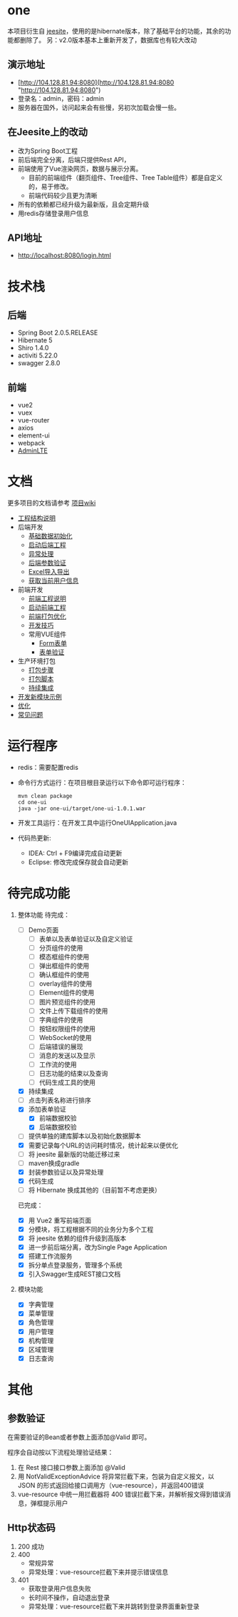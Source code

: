 # one

本项目衍生自 [jeesite](https://github.com/thinkgem/jeesite "https://github.com/thinkgem/jeesite")，使用的是hibernate版本，除了基础平台的功能，其余的功能都删除了。
另：v2.0版本基本上重新开发了，数据库也有较大改动

## 演示地址
-   [http://104.128.81.94:8080](http://104.128.81.94:8080 "http://104.128.81.94:8080")
-   登录名：admin，密码：admin
-   服务器在国外，访问起来会有些慢，另初次加载会慢一些。

## 在Jeesite上的改动
-	改为Spring Boot工程
-	前后端完全分离，后端只提供Rest API，
-   前端使用了Vue渲染网页，数据与展示分离。
    -   目前的前端组件（翻页组件、Tree组件、Tree Table组件）都是自定义的，易于修改。
    -   前端代码较少且更为清晰
-   所有的依赖都已经升级为最新版，且会定期升级
-   用redis存储登录用户信息


## API地址
-   [http://localhost:8080/login.html](http://localhost:8080/login.html "http://localhost:8080/login.html")



# 技术栈
## 后端
-   Spring Boot 2.0.5.RELEASE
-   Hibernate 5
-   Shiro 1.4.0
-   activiti 5.22.0
-   swagger 2.8.0

## 前端
-   vue2
-   vuex
-   vue-router
-   axios
-   element-ui
-   webpack
-   [AdminLTE](https://github.com/almasaeed2010/AdminLTE "https://github.com/almasaeed2010/AdminLTE")

# 文档
更多项目的文档请参考 [项目wiki](https://github.com/lcw2004/one/wiki)

* [工程结构说明](https://github.com/lcw2004/one/wiki/工程结构说明)
* 后端开发
  * [基础数据初始化](https://github.com/lcw2004/one/wiki/后端开发-基础数据初始化)
  * [启动后端工程](https://github.com/lcw2004/one/wiki/后端开发-启动后端工程)
  * [异常处理](https://github.com/lcw2004/one/wiki/后端开发-异常处理)
  * [后端参数验证](https://github.com/lcw2004/one/wiki/后端开发-后端参数验证)
  * [Excel导入导出](https://github.com/lcw2004/one/wiki/后端开发-excel导入导出)
  * [获取当前用户信息](https://github.com/lcw2004/one/wiki/后端开发-获取当前用户信息)
* 前端开发
  * [前端工程说明](https://github.com/lcw2004/one/wiki/前端开发-前端工程说明)
  * [启动前端工程](https://github.com/lcw2004/one/wiki/前端开发-启动前端工程)
  * [前端打包优化](https://github.com/lcw2004/one/wiki/前端开发-前端打包优化)
  * [开发技巧](https://github.com/lcw2004/one/wiki/前端开发-开发技巧)
  * 常用VUE组件
    * [Form表单](https://github.com/lcw2004/one/wiki/前端开发-vue组件-form表单)
    * [表单验证](https://github.com/lcw2004/one/wiki/前端开发-vue组件-表单验证)
* 生产环境打包
  * [打包步骤](https://github.com/lcw2004/one/wiki/生产环境打包-打包步骤)
  * [打包脚本](https://github.com/lcw2004/one/wiki/生产环境打包-打包脚本)
  * [持续集成](https://github.com/lcw2004/one/wiki/生产环境打包-持续集成)
* [开发新模块示例](https://github.com/lcw2004/one/wiki/开发新模块示例)
* [优化](https://github.com/lcw2004/one/wiki/优化)
* [常见问题](https://github.com/lcw2004/one/wiki/常见问题)


# 运行程序

-   redis：需要配置redis
-   命令行方式运行：在项目根目录运行以下命令即可运行程序：

        mvn clean package
        cd one-ui
        java -jar one-ui/target/one-ui-1.0.1.war
        
-   开发工具运行：在开发工具中运行OneUIApplication.java
-   代码热更新:
    -   IDEA: Ctrl + F9编译完成自动更新
    -   Eclipse: 修改完成保存就会自动更新

# 待完成功能
1.  整体功能
    待完成：
    -   [ ] Demo页面
        -   [ ] 表单以及表单验证以及自定义验证
        -   [ ] 分页组件的使用
        -   [ ] 模态框组件的使用
        -   [ ] 弹出框组件的使用
        -   [ ] 确认框组件的使用
        -   [ ] overlay组件的使用
        -   [ ] Element组件的使用
        -   [ ] 图片预览组件的使用
        -   [ ] 文件上传下载组件的使用
        -   [ ] 字典组件的使用
        -   [ ] 按钮权限组件的使用
        -   [ ] WebSocket的使用
        -   [ ] 后端错误的展现
        -   [ ] 消息的发送以及显示
        -   [ ] 工作流的使用
        -   [ ] 日志功能的结束以及查询
        -   [ ] 代码生成工具的使用
    -   [X] 持续集成
    -	[ ] 点击列表名称进行排序
    -   [X] 添加表单验证
        -   [X] 前端数据校验
        -   [X] 后端数据校验
    -   [ ] 提供单独的建库脚本以及初始化数据脚本
    -   [X] 需要记录每个URL的访问耗时情况，统计起来以便优化
    -	[ ] 将 jeesite 最新版的功能迁移过来
    -   [ ] maven换成gradle
    -   [X] 封装参数验证以及异常处理
    -   [X] 代码生成
    -   [ ] 将 Hibernate 换成其他的（目前暂不考虑更换）

    已完成：
    
    -   [X] 用 Vue2 重写前端页面
    -	[X] 分模块，将工程根据不同的业务分为多个工程
    -	[X] 将 jeesite 依赖的组件升级到高版本
    -   [X] 进一步前后端分离，改为Single Page Application
    -   [X] 搭建工作流服务
    -   [X] 拆分单点登录服务，管理多个系统
    -   [X] 引入Swagger生成REST接口文档

2.  模块功能

	-   [X] 字典管理
	-   [X] 菜单管理
	-   [X] 角色管理
	-   [X] 用户管理
	-   [X] 机构管理
	-   [X] 区域管理
	-   [X] 日志查询

# 其他

## 参数验证
在需要验证的Bean或者参数上面添加@Valid 即可。

程序会自动按以下流程处理验证结果：
1.  在 Rest 接口接口参数上面添加 @Valid
2.  用 NotValidExceptionAdvice 将异常拦截下来，包装为自定义报文，以 JSON 的形式返回给接口调用方（vue-resource），并返回400错误
3.  vue-resource 中统一用拦截器将 400 错误拦截下来，并解析报文得到错误消息，弹框提示用户

## Http状态码
1.  200 成功
2.  400
    -   常规异常
    -   异常处理：vue-resource拦截下来并提示错误信息
3.  401
    -   获取登录用户信息失败
    -   长时间不操作，自动退出登录
    -   异常处理：vue-resource拦截下来并跳转到登录界面重新登录
    